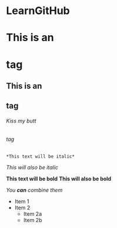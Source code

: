 # LearnGitHub
# This is an <h1> tag
## This is an <h2> tag
###### Kiss my butt<h6> tag
	*This text will be italic*
_This will also be italic_

**This text will be bold**
__This will also be bold__

_You **can** combine them_
* Item 1
* Item 2
  * Item 2a
  * Item 2b